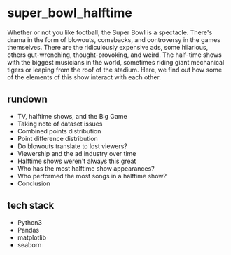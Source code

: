 # super_bowl_halftime
Whether or not you like football, the Super Bowl is a spectacle. There's drama in the form of blowouts, comebacks, and controversy in the games themselves. There are the ridiculously expensive ads, some hilarious, others gut-wrenching, thought-provoking, and weird. The half-time shows with the biggest musicians in the world, sometimes riding giant mechanical tigers or leaping from the roof of the stadium. Here, we find out how some of the elements of this show interact with each other.

## rundown
+ TV, halftime shows, and the Big Game
+ Taking note of dataset issues
+ Combined points distribution
+ Point difference distribution
+ Do blowouts translate to lost viewers?
+ Viewership and the ad industry over time
+ Halftime shows weren't always this great
+ Who has the most halftime show appearances?
+ Who performed the most songs in a halftime show?
+ Conclusion

## tech stack
+ Python3
+ Pandas
+ matplotlib
+ seaborn
